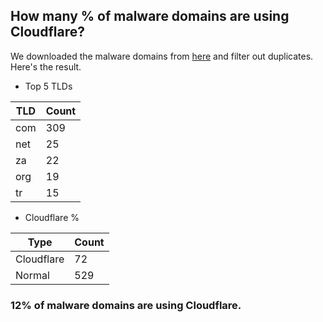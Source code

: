 ## How many % of malware domains are using Cloudflare?


We downloaded the malware domains from [here](https://urlhaus.abuse.ch) and filter out duplicates.
Here's the result.


[//]: # (start replacement)


- Top 5 TLDs

| TLD | Count |
| --- | --- |
| com | 309 |
| net | 25 |
| za | 22 |
| org | 19 |
| tr | 15 |


- Cloudflare %

| Type | Count |
| --- | --- |
| Cloudflare | 72 |
| Normal | 529 |


### 12% of malware domains are using Cloudflare.